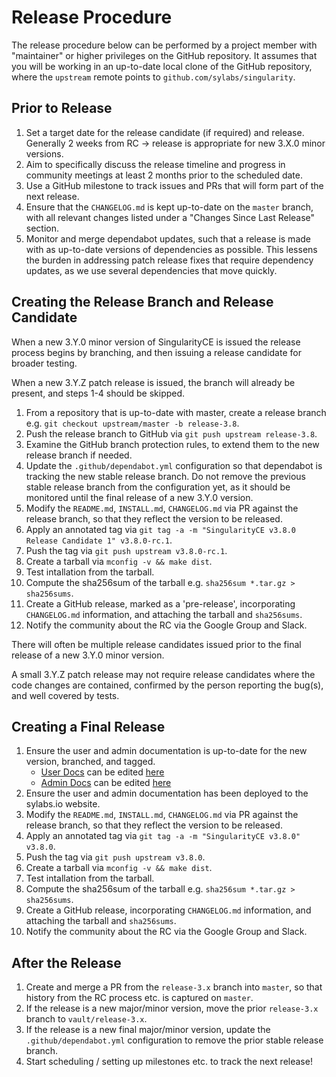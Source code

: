 # Release Procedure

The release procedure below can be performed by a project member with
"maintainer" or higher privileges on the GitHub repository. It assumes that you
will be working in an up-to-date local clone of the GitHub repository, where the
`upstream` remote points to `github.com/sylabs/singularity`.

## Prior to Release

1. Set a target date for the release candidate (if required) and release.
   Generally 2 weeks from RC -> release is appropriate for new 3.X.0 minor
   versions.
1. Aim to specifically discuss the release timeline and progress in community
   meetings at least 2 months prior to the scheduled date.
1. Use a GitHub milestone to track issues and PRs that will form part of the
   next release.
1. Ensure that the `CHANGELOG.md` is kept up-to-date on the `master` branch,
   with all relevant changes listed under a "Changes Since Last Release"
   section.
1. Monitor and merge dependabot updates, such that a release is made with as
   up-to-date versions of dependencies as possible. This lessens the burden in
   addressing patch release fixes that require dependency updates, as we use
   several dependencies that move quickly.

## Creating the Release Branch and Release Candidate

When a new 3.Y.0 minor version of SingularityCE is issued the release process
begins by branching, and then issuing a release candidate for broader testing.

When a new 3.Y.Z patch release is issued, the branch will already be present,
and steps 1-4 should be skipped.

1. From a repository that is up-to-date with master, create a release branch
   e.g. `git checkout upstream/master -b release-3.8`.
1. Push the release branch to GitHub via `git push upstream release-3.8`.
1. Examine the GitHub branch protection rules, to extend them to the new release
   branch if needed.
1. Update the `.github/dependabot.yml` configuration so that dependabot is
   tracking the new stable release branch. Do not remove the previous stable
   release branch from the configuration yet, as it should be monitored until
   the final release of a new 3.Y.0 version.
1. Modify the `README.md`, `INSTALL.md`, `CHANGELOG.md` via PR against the
   release branch, so that they reflect the version to be released.
1. Apply an annotated tag via
   `git tag -a -m "SingularityCE v3.8.0 Release Candidate 1" v3.8.0-rc.1`.
1. Push the tag via `git push upstream v3.8.0-rc.1`.
1. Create a tarball via `mconfig -v && make dist`.
1. Test intallation from the tarball.
1. Compute the sha256sum of the tarball e.g. `sha256sum *.tar.gz > sha256sums`.
1. Create a GitHub release, marked as a 'pre-release', incorporating
   `CHANGELOG.md` information, and attaching the tarball and `sha256sums`.
1. Notify the community about the RC via the Google Group and Slack.

There will often be multiple release candidates issued prior to the final
release of a new 3.Y.0 minor version.

A small 3.Y.Z patch release may not require release candidates where the code
changes are contained, confirmed by the person reporting the bug(s), and well
covered by tests.

## Creating a Final Release

1. Ensure the user and admin documentation is up-to-date for the new version,
   branched, and tagged.
   - [User Docs](https://www.sylabs.io/guides/latest/user-guide/) can be edited
     [here](https://github.com/sylabs/singularity-userdocs)
   - [Admin Docs](https://www.sylabs.io/guides/latest/admin-guide/) can be edited
     [here](https://github.com/sylabs/singularity-admindocs)
1. Ensure the user and admin documentation has been deployed to the sylabs.io
   website.
1. Modify the `README.md`, `INSTALL.md`, `CHANGELOG.md` via PR against the
   release branch, so that they reflect the version to be released.
1. Apply an annotated tag via `git tag -a -m "SingularityCE v3.8.0" v3.8.0`.
1. Push the tag via `git push upstream v3.8.0`.
1. Create a tarball via `mconfig -v && make dist`.
1. Test intallation from the tarball.
1. Compute the sha256sum of the tarball e.g. `sha256sum *.tar.gz > sha256sums`.
1. Create a GitHub release, incorporating `CHANGELOG.md` information, and
   attaching the tarball and `sha256sums`.
1. Notify the community about the RC via the Google Group and Slack.

## After the Release

1. Create and merge a PR from the `release-3.x` branch into `master`, so that
   history from the RC process etc. is captured on `master`.
1. If the release is a new major/minor version, move the prior `release-3.x`
   branch to `vault/release-3.x`.
1. If the release is a new final major/minor version, update the
   `.github/dependabot.yml` configuration to remove the prior stable release
   branch.
1. Start scheduling / setting up milestones etc. to track the next release!
